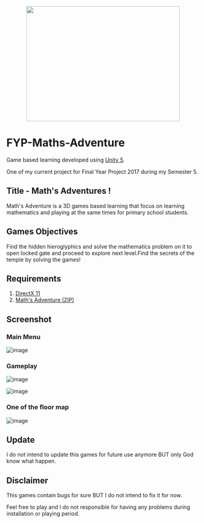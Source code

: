 <p align="center">
  <img width="400" height="300" src="https://i.imgur.com/vCzMO5V.png">
</p>

# FYP-Maths-Adventure
Game based learning developed using [Unity 5](https://unity3d.com/get-unity/download).

One of my current project for Final Year Project 2017 during my Semester 5.

## Title - Math's Adventures !
Math's Adventure is a 3D games based learning that focus on learning mathematics and playing at the same times for primary school students.

## Games Objectives
Find the hidden hieroglyphics and solve the mathematics problem on it to open locked gate and proceed to explore next level.Find the secrets of the temple by solving the games!

## Requirements
1. [DirectX 11](https://www.microsoft.com/en-my/download/details.aspx?id=17431)
2. [Math's Adventure (ZIP)](https://github.com/fuadps/FYP-Maths-Adventure/archive/master.zip)

## Screenshot

### Main Menu
![image](https://i.imgur.com/DSMkNQN.png)

### Gameplay
![image](https://i.imgur.com/VuY3khv.png)

![image](https://i.imgur.com/7o2gYZs.png)

### One of the floor map
![image](https://i.imgur.com/ogiNNN2.png)

## Update
I do not intend to update this games for future use anymore BUT only God know what happen.

## Disclaimer
This games contain bugs for sure BUT I do not intend to fix it for now.

Feel free to play and I do not responsible for having any problems during installation or playing period.
